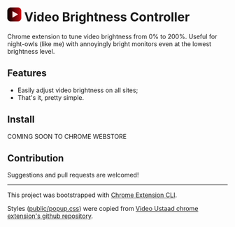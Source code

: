 # ![Video Brightness Controller Icon](public/icons/icon_32.png) Video Brightness Controller

Chrome extension to tune video brightness from 0% to 200%.
Useful for night-owls (like me) with annoyingly bright monitors even at the lowest brightness level.

## Features

- Easily adjust video brightness on all sites;
- That's it, pretty simple.

## Install

COMING SOON TO CHROME WEBSTORE

<!-- [**Chrome** extension]() -->

## Contribution

Suggestions and pull requests are welcomed!

---

This project was bootstrapped with [Chrome Extension CLI](https://github.com/dutiyesh/chrome-extension-cli).

Styles ([public/popup.css](public/popup.css)) were copied from [Video Ustaad chrome extension's github repository](https://github.com/prakarshs/Video-Ustaad).
